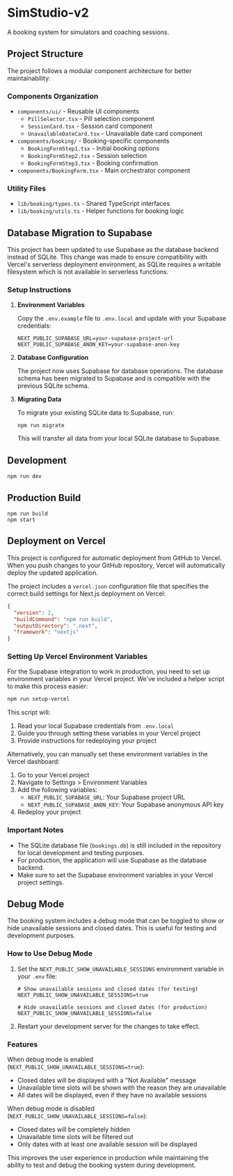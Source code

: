 # SimStudio-v2

A booking system for simulators and coaching sessions.

## Project Structure

The project follows a modular component architecture for better maintainability:

### Components Organization
- `components/ui/` - Reusable UI components
  - `PillSelector.tsx` - Pill selection component
  - `SessionCard.tsx` - Session card component
  - `UnavailableDateCard.tsx` - Unavailable date card component
- `components/booking/` - Booking-specific components
  - `BookingFormStep1.tsx` - Initial booking options
  - `BookingFormStep2.tsx` - Session selection
  - `BookingFormStep3.tsx` - Booking confirmation
- `components/BookingForm.tsx` - Main orchestrator component

### Utility Files
- `lib/booking/types.ts` - Shared TypeScript interfaces
- `lib/booking/utils.ts` - Helper functions for booking logic

## Database Migration to Supabase

This project has been updated to use Supabase as the database backend instead of SQLite. This change was made to ensure compatibility with Vercel's serverless deployment environment, as SQLite requires a writable filesystem which is not available in serverless functions.

### Setup Instructions

1. **Environment Variables**

   Copy the `.env.example` file to `.env.local` and update with your Supabase credentials:

   ```
   NEXT_PUBLIC_SUPABASE_URL=your-supabase-project-url
   NEXT_PUBLIC_SUPABASE_ANON_KEY=your-supabase-anon-key
   ```

2. **Database Configuration**

   The project now uses Supabase for database operations. The database schema has been migrated to Supabase and is compatible with the previous SQLite schema.

3. **Migrating Data**

   To migrate your existing SQLite data to Supabase, run:

   ```
   npm run migrate
   ```

   This will transfer all data from your local SQLite database to Supabase.

## Development

```
npm run dev
```

## Production Build

```
npm run build
npm start
```

## Deployment on Vercel

This project is configured for automatic deployment from GitHub to Vercel. When you push changes to your GitHub repository, Vercel will automatically deploy the updated application.

The project includes a `vercel.json` configuration file that specifies the correct build settings for Next.js deployment on Vercel:

```json
{
  "version": 2,
  "buildCommand": "npm run build",
  "outputDirectory": ".next",
  "framework": "nextjs"
}
```

### Setting Up Vercel Environment Variables

For the Supabase integration to work in production, you need to set up environment variables in your Vercel project. We've included a helper script to make this process easier:

```bash
npm run setup-vercel
```

This script will:
1. Read your local Supabase credentials from `.env.local`
2. Guide you through setting these variables in your Vercel project
3. Provide instructions for redeploying your project

Alternatively, you can manually set these environment variables in the Vercel dashboard:
1. Go to your Vercel project
2. Navigate to Settings > Environment Variables
3. Add the following variables:
   - `NEXT_PUBLIC_SUPABASE_URL`: Your Supabase project URL
   - `NEXT_PUBLIC_SUPABASE_ANON_KEY`: Your Supabase anonymous API key
4. Redeploy your project

### Important Notes

- The SQLite database file (`bookings.db`) is still included in the repository for local development and testing purposes.
- For production, the application will use Supabase as the database backend.
- Make sure to set the Supabase environment variables in your Vercel project settings.

## Debug Mode

The booking system includes a debug mode that can be toggled to show or hide unavailable sessions and closed dates. This is useful for testing and development purposes.

### How to Use Debug Mode

1. Set the `NEXT_PUBLIC_SHOW_UNAVAILABLE_SESSIONS` environment variable in your `.env` file:

   ```
   # Show unavailable sessions and closed dates (for testing)
   NEXT_PUBLIC_SHOW_UNAVAILABLE_SESSIONS=true
   
   # Hide unavailable sessions and closed dates (for production)
   NEXT_PUBLIC_SHOW_UNAVAILABLE_SESSIONS=false
   ```

2. Restart your development server for the changes to take effect.

### Features

When debug mode is enabled (`NEXT_PUBLIC_SHOW_UNAVAILABLE_SESSIONS=true`):
- Closed dates will be displayed with a "Not Available" message
- Unavailable time slots will be shown with the reason they are unavailable
- All dates will be displayed, even if they have no available sessions

When debug mode is disabled (`NEXT_PUBLIC_SHOW_UNAVAILABLE_SESSIONS=false`):
- Closed dates will be completely hidden
- Unavailable time slots will be filtered out
- Only dates with at least one available session will be displayed

This improves the user experience in production while maintaining the ability to test and debug the booking system during development.
